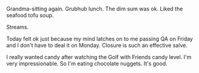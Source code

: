 Grandma-sitting again. Grubhub lunch. The dim sum was ok. Liked the seafood tofu soup.

Streams.

Today felt ok just because my mind latches on to me passing QA on Friday and I don't have to deal it on Monday. Closure is such an effective salve.

I really wanted candy after watching the Golf with Friends candy level. I'm very impressionable. So I'm eating chocolate nuggets. It's good.
